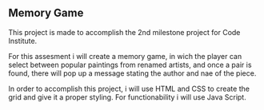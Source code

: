 ## Memory Game

This project is made to accomplish the 2nd milestone project for Code Institute.

For this assesment i will create a memory game, in wich the player can select between popular paintings from renamed artists, and once a pair is found, there will pop up a message stating the author and nae of the piece.

In order to accomplish this project, i will use HTML and CSS to create the grid and give it a proper styling. For functionability i will use Java Script.